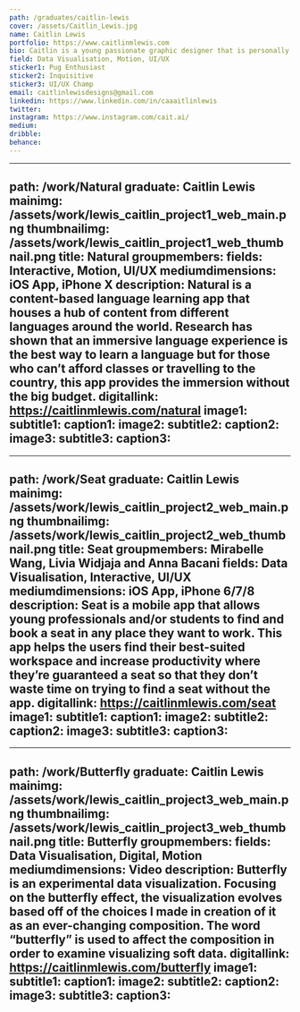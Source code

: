 ```yaml
---
path: /graduates/caitlin-lewis
cover: /assets/Caitlin_Lewis.jpg
name: Caitlin Lewis
portfolio: https://www.caitlinmlewis.com
bio: Caitlin is a young passionate graphic designer that is personally interested in UI/UX design, data visualization and motion design. While in the BDes program, she developed her own style and found that the digital spectrum of graphic design is where her heart is at. Her typical style is “round”, as her designs are friendly and inviting; her designs tend to have a roundness or soft edge to them. She’s always curious and willing to learn new things or take on new challenges. Her approach to design is to provide education on various topics and aggregating data to support decisions and learning in daily life. Her view on design is that it should be functional to the user and understand its own role in influencing the user’s experience, which why she focuses on education and aggregating data as they are two areas that are functional in a user’s daily life.
field: Data Visualisation, Motion, UI/UX
sticker1: Pug Enthusiast
sticker2: Inquisitive
sticker3: UI/UX Champ
email: caitlinlewisdesigns@gmail.com
linkedin: https://www.linkedin.com/in/caaaitlinlewis
twitter:
instagram: https://www.instagram.com/cait.ai/
medium:
dribble:
behance:
---
```


---
path: /work/Natural
graduate: Caitlin Lewis
mainimg: /assets/work/lewis_caitlin_project1_web_main.png
thumbnailimg: /assets/work/lewis_caitlin_project1_web_thumbnail.png
title: Natural
groupmembers:
fields: Interactive, Motion, UI/UX
mediumdimensions: iOS App, iPhone X
description: Natural is a content-based language learning app that houses a hub of content from different languages around the world. Research has shown that an immersive language experience is the best way to learn a language but for those who can’t afford classes or travelling to the country, this app provides the immersion without the big budget.
digitallink: https://caitlinmlewis.com/natural
image1:
subtitle1:
caption1:
image2:
subtitle2:
caption2:
image3:
subtitle3:
caption3:
---

---
path: /work/Seat
graduate: Caitlin Lewis
mainimg: /assets/work/lewis_caitlin_project2_web_main.png
thumbnailimg: /assets/work/lewis_caitlin_project2_web_thumbnail.png
title: Seat
groupmembers: Mirabelle Wang, Livia Widjaja and Anna Bacani
fields: Data Visualisation, Interactive, UI/UX
mediumdimensions: iOS App, iPhone 6/7/8
description: Seat is a mobile app that allows young professionals and/or students to find and book a seat in any place they want to work. This app helps the users find their best-suited workspace and increase productivity where they’re guaranteed a seat so that they don’t waste time on trying to find a seat without the app.
digitallink: https://caitlinmlewis.com/seat
image1:
subtitle1:
caption1:
image2:
subtitle2:
caption2:
image3:
subtitle3:
caption3:
---

---
path: /work/Butterfly
graduate: Caitlin Lewis
mainimg: /assets/work/lewis_caitlin_project3_web_main.png
thumbnailimg: /assets/work/lewis_caitlin_project3_web_thumbnail.png
title: Butterfly
groupmembers:
fields: Data Visualisation, Digital, Motion
mediumdimensions: Video
description: Butterfly is an experimental data visualization. Focusing on the butterfly effect, the visualization evolves based off of the choices I made in creation of it as an ever-changing composition. The word “butterfly” is used to affect the composition in order to examine visualizing soft data.
digitallink: https://caitlinmlewis.com/butterfly
image1:
subtitle1:
caption1:
image2:
subtitle2:
caption2:
image3:
subtitle3:
caption3:
---
